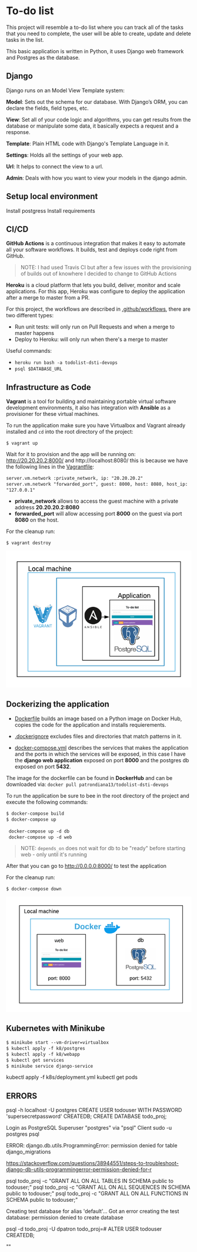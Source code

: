 # To-do list
This project will resemble a to-do list where you can track all of the tasks that you need to complete, the user will be
able to create, update and delete tasks in the list. 

This basic application is written in Python, it uses Django web framework and Postgres as the database. 

## Django
Django runs on an Model View Template system:

**Model**: Sets out the schema for our database. With Django’s ORM, you can declare the fields, field types, etc. 

**View**: Set all of your code logic and algorithms, you can get results from the database or manipulate some data, it basically 
expects a request and a response. 

**Template**: Plain HTML code with Django's Template Language in it.

**Settings**: Holds all the settings of your web app.

**Url**: It helps to connect the view to a url.

**Admin**: Deals with how you want to view your models in the django admin.

## Setup local environment 

Install postgress
Install requirements 

## CI/CD
**GitHub Actions** is a continuous integration that makes it easy to automate all your software workflows. 
It builds, test and deploys code right from GitHub.

> NOTE: I had used Travis CI but after a few issues with the provisioning of builds out of knowhere
> I decided to change to GitHub Actions

**Heroku** is a cloud platform that lets you build, deliver, monitor and scale applications. For this app, Heroku
was configure to deploy the application after a merge to master from a PR. 

For this project, the workflows are described in [.github/workflows](.github/workflows), there are two different types:
* Run unit tests: will only run on Pull Requests and when a merge to master happens
* Deploy to Heroku: will only run when there's a merge to master 


Useful commands: 
* `heroku run bash -a todolist-dsti-devops` 
* `psql $DATABASE_URL`

## Infrastructure as Code
**Vagrant** is a tool for building and maintaining portable virtual software development environments, it 
also has integration with **Ansible** as a provisioner for these virtual machines. 

To run the application make sure you have Virtualbox and Vagrant already installed and `cd` into the root directory
of the project: 
```
$ vagrant up
```
Wait for it to provision and the app will be running on: http://20.20.20.2:8000/ and http://localhost:8080/
this is because we have the following lines in the [Vagrantfile](Vagrantfile): 
```
server.vm.network :private_network, ip: "20.20.20.2"
server.vm.network "forwarded_port", guest: 8000, host: 8080, host_ip: "127.0.0.1"
```
* **private_network** allows to access the guest machine with a private address **20.20.20.2:8080**
* **forwarded_port** will allow accessing port **8000** on the guest via port **8080** on the host.

For the cleanup run: 
```
$ vagrant destroy
```
![Infrastructure as code architecutre](images/infra-as-code-architecture.png)
## Dockerizing the application

* [Dockerfile](Dockerfile) builds an image based on a Python image on Docker Hub, copies the code for the 
application and installs requierements. 

* [.dockerignore](.dockerignore)  excludes files and directories that match patterns in it.

* [docker-compose.yml](docker-compose.yml) describes the services that makes the application and the ports in which
the services will be exposed, in this case I have the **django web application** exposed on port **8000** and the
 postgres db exposed on port **5432**.

The image for the dockerfile can be found in **DockerHub** and can be downloaded via:
`docker pull patrondiana13/todolist-dsti-devops`

To run the application be sure to bee in the root directory of the project and execute the following commands: 
```
$ docker-compose build 
$ docker-compose up

 docker-compose up -d db 
 docker-compose up -d web
```

> NOTE: `depends_on` does not wait for db to be "ready" before starting web - only until it's running
> 
After that you can go to http://0.0.0.0:8000/ to test the application

For the cleanup run: 
```
$ docker-compose down
```

![Docker Architecture](images/docker-architecture.png)

## Kubernetes with Minikube

````
$ minikube start --vm-driver=virtualbox
$ kubectl apply -f k8/postgres
$ kubectl apply -f k8/webapp
$ kubectl get services
$ minikube service django-service
````


kubectl apply -f k8s/deployment.yml
kubectl get pods

## ERRORS 
psql -h localhost -U postgres
CREATE USER todouser WITH PASSWORD 'supersecretpassword' CREATEDB;
CREATE DATABASE todo_proj; 



Login as PostgreSQL Superuser "postgres" via "psql" Client
sudo -u postgres psql


ERROR: django.db.utils.ProgrammingError: permission denied for table django_migrations

https://stackoverflow.com/questions/38944551/steps-to-troubleshoot-django-db-utils-programmingerror-permission-denied-for-r

psql todo_proj -c "GRANT ALL ON ALL TABLES IN SCHEMA public to todouser;"
psql todo_proj -c "GRANT ALL ON ALL SEQUENCES IN SCHEMA public to todouser;"
psql todo_proj -c "GRANT ALL ON ALL FUNCTIONS IN SCHEMA public to todouser;"


Creating test database for alias 'default'...
Got an error creating the test database: permission denied to create database


 psql -d todo_proj -U dpatron 
 todo_proj=# ALTER USER todouser CREATEDB; 

""